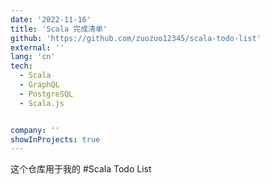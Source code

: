 ```yaml
---
date: '2022-11-16'
title: 'Scala 完成清单'
github: 'https://github.com/zuozuo12345/scala-todo-list'
external: ''
lang: 'cn'
tech:
  - Scala
  - GraphQL
  - PostgreSQL
  - Scala.js


company: ''
showInProjects: true
---
```

这个仓库用于我的 #Scala Todo List
